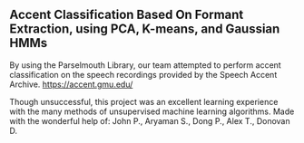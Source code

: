 ## Accent Classification Based On Formant Extraction, using PCA, K-means, and Gaussian HMMs

By using the Parselmouth Library, our team attempted to perform accent classification on the speech recordings provided by the Speech Accent Archive. 
https://accent.gmu.edu/


Though unsuccessful, this project was an excellent learning experience with the many methods of unsupervised machine learning algorithms.
Made with the wonderful help of: 
John P., Aryaman S., Dong P., Alex T., Donovan D. 
